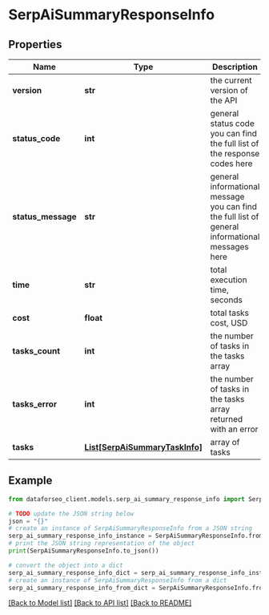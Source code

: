 # SerpAiSummaryResponseInfo


## Properties

Name | Type | Description | Notes
------------ | ------------- | ------------- | -------------
**version** | **str** | the current version of the API | [optional] 
**status_code** | **int** | general status code you can find the full list of the response codes here | [optional] 
**status_message** | **str** | general informational message you can find the full list of general informational messages here | [optional] 
**time** | **str** | total execution time, seconds | [optional] 
**cost** | **float** | total tasks cost, USD | [optional] 
**tasks_count** | **int** | the number of tasks in the tasks array | [optional] 
**tasks_error** | **int** | the number of tasks in the tasks array returned with an error | [optional] 
**tasks** | [**List[SerpAiSummaryTaskInfo]**](SerpAiSummaryTaskInfo.md) | array of tasks | [optional] 

## Example

```python
from dataforseo_client.models.serp_ai_summary_response_info import SerpAiSummaryResponseInfo

# TODO update the JSON string below
json = "{}"
# create an instance of SerpAiSummaryResponseInfo from a JSON string
serp_ai_summary_response_info_instance = SerpAiSummaryResponseInfo.from_json(json)
# print the JSON string representation of the object
print(SerpAiSummaryResponseInfo.to_json())

# convert the object into a dict
serp_ai_summary_response_info_dict = serp_ai_summary_response_info_instance.to_dict()
# create an instance of SerpAiSummaryResponseInfo from a dict
serp_ai_summary_response_info_from_dict = SerpAiSummaryResponseInfo.from_dict(serp_ai_summary_response_info_dict)
```
[[Back to Model list]](../README.md#documentation-for-models) [[Back to API list]](../README.md#documentation-for-api-endpoints) [[Back to README]](../README.md)


